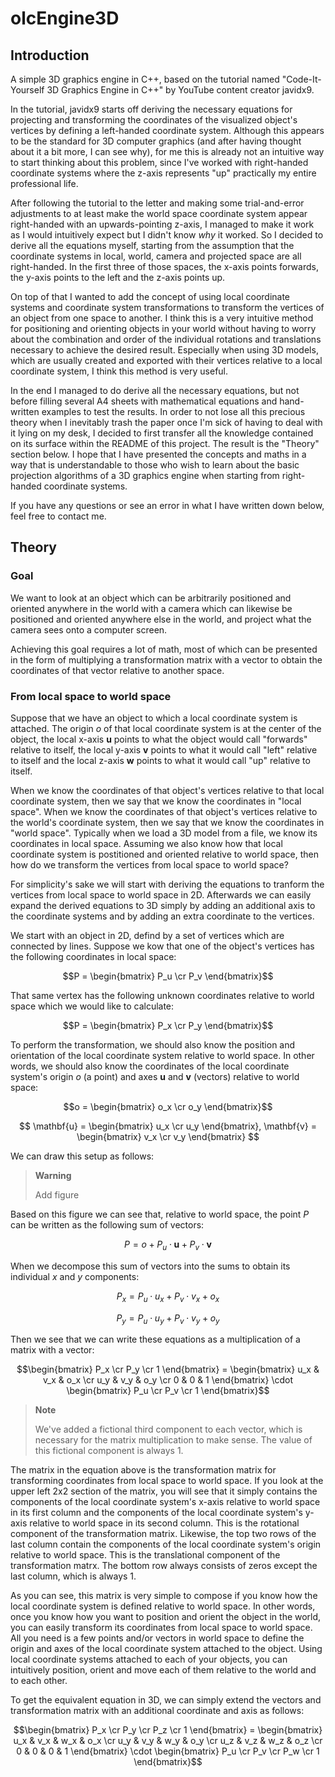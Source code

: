 # olcEngine3D

## Introduction

A simple 3D graphics engine in C++, based on the tutorial named "Code-It-Yourself 3D Graphics Engine in C++"
by YouTube content creator javidx9.

In the tutorial, javidx9 starts off deriving the necessary equations for projecting and transforming
the coordinates of the visualized object's vertices by defining a left-handed coordinate system. Although
this appears to be the standard for 3D computer graphics (and after having thought about it a bit more,
I can see why), for me this is already not an intuitive way to start thinking about this problem, since
I've worked with right-handed coordinate systems where the z-axis represents "up" practically my entire
professional life.

After following the tutorial to the letter and making some trial-and-error adjustments to at least make
the world space coordinate system appear right-handed with an upwards-pointing z-axis, I managed to make
it work as I would intuitively expect but I didn't know *why* it worked. So I decided to derive all the
equations myself, starting from the assumption that the coordinate systems in local, world, camera and
projected space are all right-handed. In the first three of those spaces, the x-axis points forwards, the
y-axis points to the left and the z-axis points up.

On top of that I wanted to add the concept of using local coordinate systems and coordinate system
transformations to transform the vertices of an object from one space to another. I think this is a very
intuitive method for positioning and orienting objects in your world without having to worry about the
combination and order of the individual rotations and translations necessary to achieve the desired result.
Especially when using 3D models, which are usually created and exported with their vertices relative to a
local coordinate system, I think this method is very useful.

In the end I managed to do derive all the necessary equations, but not before filling several A4 sheets
with mathematical equations and hand-written examples to test the results. In order to not lose all this
precious theory when I inevitably trash the paper once I'm sick of having to deal with it lying on my desk,
I decided to first transfer all the knowledge contained on its surface within the README of this project.
The result is the "Theory" section below. I hope that I have presented the concepts and maths in a way that
is understandable to those who wish to learn about the basic projection algorithms of a 3D graphics engine
when starting from right-handed coordinate systems.

If you have any questions or see an error in what I have written down below, feel free to contact me.

## Theory

### Goal

We want to look at an object which can be arbitrarily positioned and oriented anywhere in the world
with a camera which can likewise be positioned and oriented anywhere else in the world, and project
what the camera sees onto a computer screen.

Achieving this goal requires a lot of math, most of which can be presented in the form of multiplying
a transformation matrix with a vector to obtain the coordinates of that vector relative to another space.

### From local space to world space

Suppose that we have an object to which a local coordinate system is attached. The origin $o$ of that
local coordinate system is at the center of the object, the local x-axis $\mathbf{u}$ points to what
the object would call "forwards" relative to itself, the local y-axis $\mathbf{v}$ points to what it
would call "left" relative to itself and the local z-axis $\mathbf{w}$ points to what it would call "up"
relative to itself.

When we know the coordinates of that object's vertices relative to that local coordinate system, then
we say that we know the coordinates in "local space". When we know the coordinates of that object's
vertices relative to the world's coordinate system, then we say that we know the coordinates in
"world space". Typically when we load a 3D model from a file, we know its coordinates in local
space. Assuming we also know how that local coordinate system is postitioned and oriented relative to
world space, then how do we transform the vertices from local space to world space?

For simplicity's sake we will start with deriving the equations to tranform the vertices from local
space to world space in 2D. Afterwards we can easily expand the derived equations to 3D simply by adding
an additional axis to the coordinate systems and by adding an extra coordinate to the vertices.

We start with an object in 2D, defind by a set of vertices which are connected by lines. Suppose we
kow that one of the object's vertices has the following coordinates in local space:

$$P = \begin{bmatrix} P_u \cr P_v \end{bmatrix}$$

That same vertex has the following unknown coordinates relative to world space which we would like
to calculate:

$$P = \begin{bmatrix} P_x \cr P_y \end{bmatrix}$$

To perform the transformation, we should also know the position and orientation of the local coordinate
system relative to world space. In other words, we should also know the coordinates of the local
coordinate system's origin $o$ (a point) and axes $\mathbf{u}$ and $\mathbf{v}$ (vectors) relative to
world space:

$$o = \begin{bmatrix} o_x \cr o_y \end{bmatrix}$$

$$
\mathbf{u} = \begin{bmatrix} u_x \cr u_y \end{bmatrix},
\mathbf{v} = \begin{bmatrix} v_x \cr v_y \end{bmatrix}
$$

We can draw this setup as follows:

> **Warning**
>
> Add figure

Based on this figure we can see that, relative to world space, the point $P$ can be written as
the following sum of vectors:

$$P = o + P_u \cdot \mathbf{u} + P_v \cdot \mathbf{v}$$

When we decompose this sum of vectors into the sums to obtain its individual $x$ and $y$ components:

$$P_x = P_u \cdot u_x + P_v \cdot v_x + o_x$$

$$P_y = P_u \cdot u_y + P_v \cdot v_y + o_y$$

Then we see that we can write these equations as a multiplication of a matrix with a vector:

$$\begin{bmatrix} P_x \cr P_y \cr 1 \end{bmatrix} =
\begin{bmatrix} u_x & v_x & o_x \cr
                u_y & v_y & o_y \cr
                0   & 0   & 1   \end{bmatrix} \cdot
\begin{bmatrix} P_u \cr P_v \cr 1 \end{bmatrix}$$

> **Note**
>
> We've added a fictional third component to each vector, which is necessary for the matrix
> multiplication to make sense. The value of this fictional component is always $1$.

The matrix in the equation above is the transformation matrix for transforming coordinates from local
space to world space. If you look at the upper left 2x2 section of the matrix, you will see that it
simply contains the components of the local coordinate system's x-axis relative to world space in its
first column and the components of the local coordinate system's y-axis relative to world space in its
second column. This is the rotational component of the transformation matrix. Likewise, the top two
rows of the last column contain the components of the local coordinate system's origin relative to
world space. This is the translational component of the transformation matrx. The bottom row always
consists of zeros except the last column, which is always $1$.

As you can see, this matrix is very simple to compose if you know how the local coordinate system is
defined relative to world space. In other words, once you know how you want to position and orient the
object in the world, you can easily transform its coordinates from local space to world space. All you
need is a few points and/or vectors in world space to define the origin and axes of the local coordinate
system attached to the object. Using local coordinate systems attached to each of your objects, you
can intuitively position, orient and move each of them relative to the world and to each other.

To get the equivalent equation in 3D, we can simply extend the vectors and transformation matrix with
an additional coordinate and axis as follows:

$$\begin{bmatrix} P_x \cr P_y \cr P_z \cr 1 \end{bmatrix} =
\begin{bmatrix} u_x & v_x & w_x & o_x \cr
                u_y & v_y & w_y & o_y \cr
                u_z & v_z & w_z & o_z \cr
                0   & 0   & 0   & 1       \end{bmatrix} \cdot
\begin{bmatrix} P_u \cr P_v \cr P_w \cr 1 \end{bmatrix}$$
